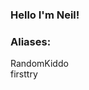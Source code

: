 ### Hello I'm Neil!

### Aliases:

RandomKiddo
<br />
firsttry

<!--
**RandomKiddo/RandomKiddo** is a ✨ _special_ ✨ repository because its `README.md` (this file) appears on your GitHub profile.

### Main Languages:

<img align="left" alt="Java" width="26px" height="26px" src="Images/java.jpg"/>
<img align="left" alt="Python" width="26px" height="26px" src="Images/python.png"/>
<img align="left" alt="C" width="26px" height="26px" src="Images/c.png"/>
<img align="left" alt="C++" width="26px" height="26px" src="Images/c++.png"/>
<img align="left" alt="Fortran" width="26px" height="26px" src="Images/fortran.png"/>

### Tools:

<img align="left" alt="VSCode" width="26px" height="26px" src="vscode.png"/>
<img align="left" alt="BlueJ" width="26px" height="26px" src="bluej.png"/>
<img align="left" alt="Terminal" width="26px" height="26px" src="terminal.png"/>
<img align="left" alt="GitHub" width="26px" height="26px" src="github.png"/>
<img align="left" alt="Eclipse" width="26px" height="26px" src="eclipse.png"/>

### Other Languages:

<img align="left" alt="HTML5" width="26px" height="26px" src="html.jpg"/>
<img align="left" alt="CSS3" width="26px" height="26px" src="css.jpg"/>
<img align="left" alt="JavaScript" width="26px" height="26px" src="javascript.png"/>
